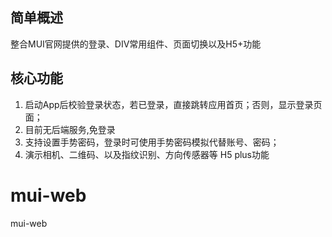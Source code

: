 ## 简单概述
整合MUI官网提供的登录、DIV常用组件、页面切换以及H5+功能
## 核心功能
1. 启动App后校验登录状态，若已登录，直接跳转应用首页；否则，显示登录页面；
2. 目前无后端服务,免登录
3. 支持设置手势密码，登录时可使用手势密码模拟代替账号、密码；
4. 演示相机、二维码、以及指纹识别、方向传感器等 H5 plus功能
# mui-web
mui-web

